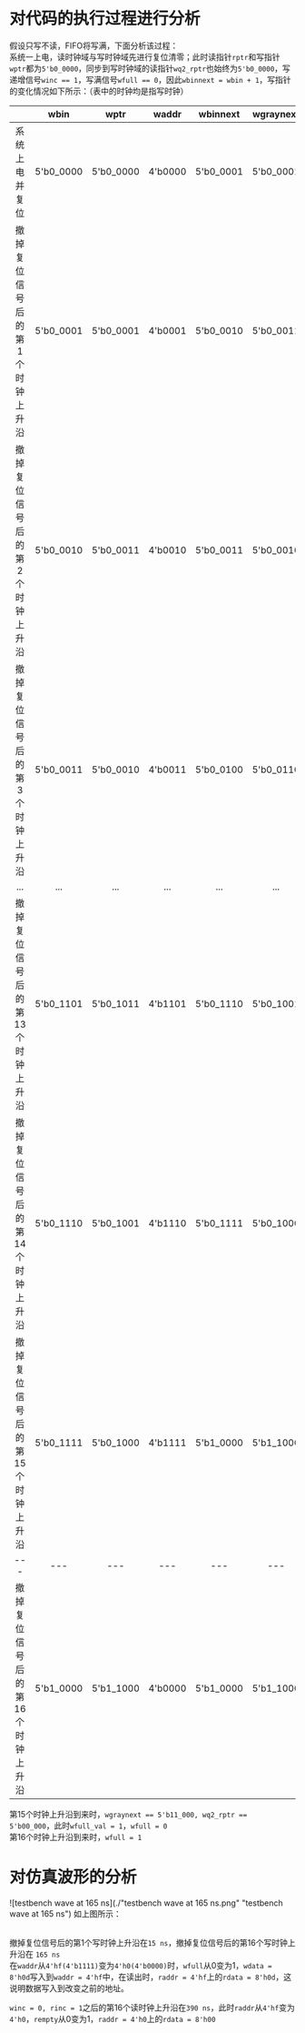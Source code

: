 # 对代码的执行过程进行分析<br>
假设只写不读，FIFO将写满，下面分析该过程：<br>
系统一上电，读时钟域与写时钟域先进行复位清零；此时读指针`rptr`和写指针`wptr`都为`5'b0_0000`，同步到写时钟域的读指针`wq2_rptr`也始终为`5'b0_0000`，写递增信号`winc == 1`，写满信号`wfull == 0`，因此`wbinnext = wbin + 1`，写指针的变化情况如下所示：（表中的时钟均是指写时钟）<br>

|                               |    wbin   |    wptr   |  waddr  |  wbinnext | wgraynext |
|:-----------------------------:|:---------:|:---------:|:-------:|:---------:|:---------:|
|          系统上电并复位         | 5'b0_0000 | 5'b0_0000 | 4'b0000 | 5'b0_0001 | 5'b0_0001 |
|  撤掉复位信号后的第1个时钟上升沿 | 5'b0_0001 | 5'b0_0001 | 4'b0001 | 5'b0_0010 | 5'b0_0011 |
|  撤掉复位信号后的第2个时钟上升沿 | 5'b0_0010 | 5'b0_0011 | 4'b0010 | 5'b0_0011 | 5'b0_0010 |
|  撤掉复位信号后的第3个时钟上升沿 | 5'b0_0011 | 5'b0_0010 | 4'b0011 | 5'b0_0100 | 5'b0_0110 |
|               ...             |    ...    |    ...    |   ...   |    ...    |    ...    |
| 撤掉复位信号后的第13个时钟上升沿 | 5'b0_1101 | 5'b0_1011 | 4'b1101 | 5'b0_1110 | 5'b0_1001 |
| 撤掉复位信号后的第14个时钟上升沿 | 5'b0_1110 | 5'b0_1001 | 4'b1110 | 5'b0_1111 | 5'b0_1000 |
| 撤掉复位信号后的第15个时钟上升沿 | 5'b0_1111 | 5'b0_1000 | 4'b1111 | 5'b1_0000 | 5'b1_1000 |
|               ---             |    ---    |    ---    |   ---   |    ---    |    ---    |
| 撤掉复位信号后的第16个时钟上升沿 | 5'b1_0000 | 5'b1_1000 | 4'b0000 | 5'b1_0000 | 5'b1_1000 |

第15个时钟上升沿到来时，`wgraynext == 5'b11_000, wq2_rptr == 5'b00_000`，此时`wfull_val = 1`，`wfull = 0`<br>
第16个时钟上升沿到来时，`wfull = 1`<br>

# 对仿真波形的分析

![testbench wave at 165 ns](./"testbench wave at 165 ns.png" "testbench wave at 165 ns")
如上图所示：<br><br>

撤掉复位信号后的第1个写时钟上升沿在`15 ns`，撤掉复位信号后的第16个写时钟上升沿在 `165 ns`<br>
在`waddr`从`4'hf(4'b1111)`变为`4'h0(4'b0000)`时，`wfull`从0变为1，`wdata = 8'h0d`写入到`waddr = 4'hf`中，在读出时，`raddr = 4'hf`上的`rdata = 8'h0d`，这说明数据写入到改变之前的地址。<br>

`winc = 0, rinc = 1`之后的第16个读时钟上升沿在`390 ns`，此时`raddr`从`4'hf`变为`4'h0`，`rempty`从0变为1，`raddr = 4'h0`上的`rdata = 8'h00`<br>
